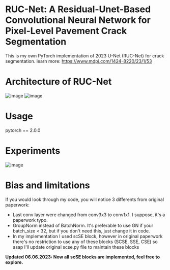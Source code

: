 # RUC-Net: A Residual-Unet-Based Convolutional Neural Network for Pixel-Level Pavement Crack Segmentation
This is my own PyTorch implementation of 2023 U-Net (RUC-Net) for crack segmentation. learn more: https://www.mdpi.com/1424-8220/23/1/53
# Architecture of RUC-Net
![image](https://github.com/americanexplorer13/rucnet/assets/57260643/485f078c-f300-4d9b-a19a-dc2c70460152)
![image](https://github.com/americanexplorer13/rucnet/assets/57260643/829e2220-9ed7-4063-a9c8-dfbdd8bb181d)
# Usage
pytorch == 2.0.0
# Experiments 
![image](https://github.com/americanexplorer13/rucnet/assets/57260643/de158b12-2a2b-4178-82d0-70d0f618fe0d)
# Bias and limitations
If you would look through my code, you will notice 3 differents from original paperwork: 
- Last conv layer were changed from conv3x3 to conv1x1. I suppose, it's a paperwork typo. 
- GroupNorm instead of BatchNorm. It's preferable to use GN if your batch_size < 32, but if you don't need this, just change it in code. 
- In my implementation I used scSE block, however in original paperwork there's no restriction to use any of these blocks (SCSE, SSE, CSE) so asap I'll update original scse.py file to maintain these blocks

**Updated 06.06.2023: Now all scSE blocks are implemented, feel free to explore.**
